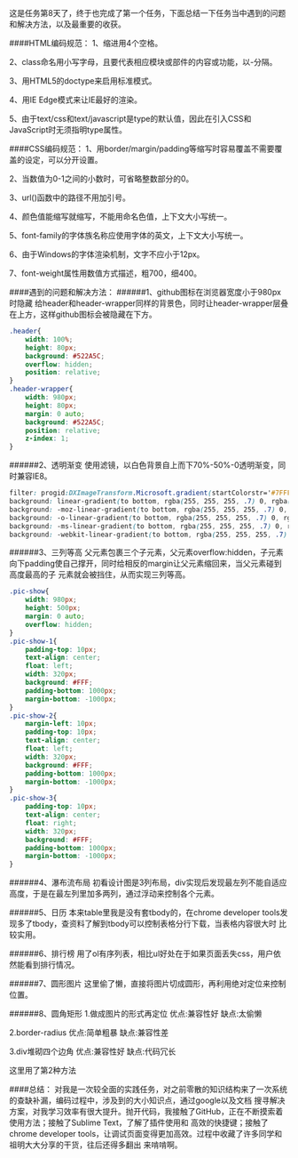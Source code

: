 这是任务第8天了，终于也完成了第一个任务，下面总结一下任务当中遇到的问题和解决方法，以及最重要的收获。


####HTML编码规范：
1、缩进用4个空格。

2、class命名用小写字母，且要代表相应模块或部件的内容或功能，以-分隔。

3、用HTML5的doctype来启用标准模式。

4、用IE Edge模式来让IE最好的渲染。

5、由于text/css和text/javascript是type的默认值，因此在引入CSS和JavaScript时无须指明type属性。


####CSS编码规范：
1、用border/margin/padding等缩写时容易覆盖不需要覆盖的设定，可以分开设置。

2、当数值为0-1之间的小数时，可省略整数部分的0。

3、url()函数中的路径不用加引号。

4、颜色值能缩写就缩写，不能用命名色值，上下文大小写统一。

5、font-family的字体族名称应使用字体的英文，上下文大小写统一。

6、由于Windows的字体渲染机制，文字不应小于12px。

7、font-weight属性用数值方式描述，粗700，细400。

####遇到的问题和解决方法：
######1、github图标在浏览器宽度小于980px时隐藏
给header和header-wrapper同样的背景色，同时让header-wrapper层叠在上方，这样github图标会被隐藏在下方。
```css
.header{
	width: 100%;
	height: 80px;
	background: #522A5C;
	overflow: hidden;
	position: relative;
}
.header-wrapper{
	width: 980px;
	height: 80px;
	margin: 0 auto;
	background: #522A5C;
	position: relative;
	z-index: 1;
}
```
######2、透明渐变
使用滤镜，以白色背景自上而下70%-50%-0透明渐变，同时兼容IE8。
```css
filter: progid:DXImageTransform.Microsoft.gradient(startColorstr='#7FFFFFFF', endColorstr='#00FFFFFF', GradientType=0);
background: linear-gradient(to bottom, rgba(255, 255, 255, .7) 0, rgba(255, 255, 255, .5) 75%, rgba(255, 255, 255, 0) 100%);
background: -moz-linear-gradient(to bottom, rgba(255, 255, 255, .7) 0, rgba(255, 255, 255, .5) 75%, rgba(255, 255, 255, 0) 100%);
background: -o-linear-gradient(to bottom, rgba(255, 255, 255, .7) 0, rgba(255, 255, 255, .5) 75%, rgba(255, 255, 255, 0) 100%);
background: -ms-linear-gradient(to bottom, rgba(255, 255, 255, .7) 0, rgba(255, 255, 255, .5) 75%, rgba(255, 255, 255, 0) 100%);
background: -webkit-linear-gradient(to bottom, rgba(255, 255, 255, .7) 0, rgba(255, 255, 255, .5) 75%, rgba(255, 255, 255, 0) 100%);
```
######3、三列等高
父元素包裹三个子元素，父元素overflow:hidden，子元素向下padding使自己撑开，同时给相反的margin让父元素缩回来，当父元素碰到高度最高的子
元素就会被挡住，从而实现三列等高。
```css
.pic-show{
	width: 980px;
	height: 500px;
	margin: 0 auto;
	overflow: hidden;
}
.pic-show-1{
	padding-top: 10px;
	text-align: center;
	float: left;
	width: 320px;
	background: #FFF;
	padding-bottom: 1000px;
	margin-bottom: -1000px;
}
.pic-show-2{
	margin-left: 10px;
	padding-top: 10px;
	text-align: center;
	float: left;
	width: 320px;
	background: #FFF;
	padding-bottom: 1000px;
	margin-bottom: -1000px;
}
.pic-show-3{
	padding-top: 10px;
	text-align: center;
	float: right;
	width: 320px;
	background: #FFF;
	padding-bottom: 1000px;
	margin-bottom: -1000px;
}
```
######4、瀑布流布局
初看设计图是3列布局，div实现后发现最左列不能自适应高度，于是在最左列里加多两列，通过浮动来控制各个元素。

######5、日历
本来table里我是没有套tbody的，在chrome developer tools发现多了tbody，查资料了解到tbody可以控制表格分行下载，当表格内容很大时
比较实用。

######6、排行榜
用了ol有序列表，相比ul好处在于如果页面丢失css，用户依然能看到排行情况。

######7、圆形图片
这里偷了懒，直接将图片切成圆形，再利用绝对定位来控制位置。

######8、圆角矩形
1.做成图片的形式再定位 优点:兼容性好 缺点:太偷懒

2.border-radius 优点:简单粗暴 缺点:兼容性差

3.div堆砌四个边角 优点:兼容性好 缺点:代码冗长

这里用了第2种方法

####总结：
对我是一次较全面的实践任务，对之前零散的知识结构来了一次系统的查缺补漏，编码过程中，涉及到的大小知识点，通过google以及文档
搜寻解决方案，对我学习效率有很大提升。抛开代码，我接触了GitHub，正在不断摸索着使用方法；接触了Sublime Text，了解了插件使用和
高效的快捷键；接触了chrome developer tools，让调试页面变得更加高效。过程中收藏了许多同学和祖明大大分享的干货，往后还得多翻出
来啃啃啊。
